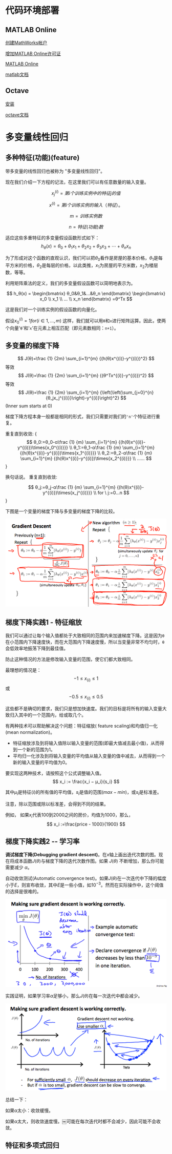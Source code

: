 
# 代码环境部署
## MATLAB Online
[创建MathWorks帐户](https://www.mathworks.com/mwaccount/register)

[增加MATLAB Online许可证](https://www.mathworks.com/licensecenter/classroom/machine_learning/)

[MATLAB Online](https://matlab.mathworks.com/)

[matlab文档](https://ww2.mathworks.cn/help/matlab/)

## Octave
[安装](http://www.gnu.org/software/octave/)

[octave文档](https://octave.org/doc/v5.2.0/)

# 多变量线性回归
## 多种特征(功能)(feature)
带多变量的线性回归也被称为 "多变量线性回归"。

现在我们介绍一下方程的记法，在这里我们可以有任意数量的输入变量。

$$
x^{(i)}_j = 第i个训练实例中的特征j的值
$$

$$
x^{(i)} = 第i个训练实例的输入（特征）。
$$

$$
m = 训练实例数
$$

$$
n = 特征(功能)数
$$

适应这些多重特征的多变量假设函数形式如下：
$$
h_θ(x) = 
θ_0+θ_1x_1+θ_2x_2+θ_3x_3+⋯+θ_nx_n
$$

为了形成对这个函数的直观认识，我们可以把$θ_0$看作是房屋的基本价格，$θ_1$是每平方米的价格，$θ_2$是每层的价格，以此类推，$x_1$为房屋的平方米数，$x_2$为楼层数，等等。

利用矩阵乘法的定义，我们的多变量假设函数可以简明地表示为。

$$
h_θ(x) =
\begin{bmatrix} 
θ_0&θ_1&...&θ_n
\end{bmatrix}
\begin{bmatrix} 
x_0
\\ 
x_1
\\ 
...
\\ 
x_n
\end{bmatrix}
=θ^Tx
$$

这是我们对一个训练实例的假设函数的向量化。

假设$x_{0}^{(i)}  =1 for (i∈1,…,m)$
这样，我们就可以用`θ`和`x`进行矩阵运算。因此，使两个向量'`θ`'和'`x`'在元素上相互匹配（即元素数相同：`n+1`）。

## 多变量的梯度下降

$$
J(θ)=\frac {1} {2m} \sum_{i=1}^{m} {(h(θ)x^{(i)}-y^{(i)})^2}
$$
等效
$$
J(θ)=\frac {1} {2m} \sum_{i=1}^{m} {(θ^Tx^{(i)}-y^{(i)})^2}
$$
等效
$$
J(θ)=\frac {1} {2m} \sum_{i=1}^{m} {\left(\left(\sum_{j=0}^{n}{θ_jx_j^{(i)}}\right)-y^{(i)}\right)^2}
$$
(Inner  sum  starts  at  0)


梯度下降方程本身一般都是相同的形式，我们只需要对我们的`'n'`个特征进行重复。

重复直到收敛:
{
$$
θ_0:=θ_0-α\frac {1} {m} \sum_{i=1}^{m} {(h(θ)x^{(i)}-y^{(i)})\times{x_0^{(i)}}}
\\
θ_1:=θ_1-α\frac {1} {m} \sum_{i=1}^{m} {(h(θ)x^{(i)}-y^{(i)})\times{x_1^{(i)}}}
\\
θ_2:=θ_2-α\frac {1} {m} \sum_{i=1}^{m} {(h(θ)x^{(i)}-y^{(i)})\times{x_2^{(i)}}}
\\
......
$$
}

换句话说。
重复直到收敛:

$$
θ_j:=θ_j-α\frac {1} {m} \sum_{i=1}^{m} {(h(θ)x^{(i)}-y^{(i)})\times{x_j^{(i)}}}
\\
for \ j:=0...n
$$
}

下图是一个变量的梯度下降与多变量的梯度下降的比较。

![](./1.png)


## 梯度下降实践1 - 特征缩放
我们可以通过让每个输入值都处于大致相同的范围内来加速梯度下降。这是因为`θ`在小范围内下降速度快，而在大范围内下降速度慢，所以当变量非常不均匀时，`θ`会低效率地振荡下降到最佳值。

防止这种情况的方法是修改输入变量的范围，使它们都大致相同。

最理想的情况是：
$$
−1 ≤ x_{(i)}  ≤  1
$$
或
$$
−0.5 ≤ x_{(i)}  ≤  0.5
$$

这些都不是确切的要求，我们只是想加快速度。我们的目标是将所有的输入变量大致归入其中的一个范围内，给或取几个。

有两种技术可以帮助解决这个问题：特征缩放( feature scaling)和均值归一化(mean normalization)。
* 特征缩放涉及到将输入值除以输入变量的范围(即最大值减去最小值)，从而得到一个新的范围为1。 
* 平均归一化涉及到将输入变量的平均值从输入变量的值中减去，从而得到一个新的输入变量的平均值为0。

要实现这两种技术，请按照这个公式调整输入值。
$$
x_i := \frac{x_i − μ_i}{s_i} 
$$

其中$μ_i$是特征$(i)$的所有值的平均值，$s_i$是值的范围$(max-min)$，或$s_i$是标准差。

注意，除以范围或除以标准差，会得到不同的结果。

例如，
如果$x_i$代表100到2000之间的房价，均值为1000，那么，
$$
x_i :=\frac{price - 1000}{1900}
$$

## 梯度下降实践2 -- 学习率
**调试梯度下降(Debugging gradient descent)**。在$x$轴上画出迭代次数的图。现在将成本函数$J(θ)$与梯度下降的迭代次数作图。如果 $J(θ)$ 不断增加，那么你可能需要减少 $α$。

自动收敛测试(Automatic convergence test)。如果$J(θ)$在一次迭代中下降的幅度小于$E$，则宣布收敛，其中$E$是一些小值，如$10^{-3}$。然而在实际操作中，这个阈值的选择是很难的。

![](./2.png)

实践证明，如果学习率$α$足够小，那么$J(θ)$在每一次迭代中都会减少。

![](./3.png)

总结一下：

如果α太小：收敛缓慢。

如果α太大，则收敛速度慢。￼可能在每次迭代时都不会减少，因此可能不会收敛。

## 特征和多项式回归

